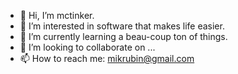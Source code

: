 - 👋 Hi, I’m mctinker.
- 👀 I’m interested in software that makes life easier.
- 🌱 I’m currently learning a beau-coup ton of things.
- 💞️ I’m looking to collaborate on ...
- 📫 How to reach me: mikrubin@gmail.com

<!---
mctinker/mctinker is a ✨ special ✨ repository because its `README.md` (this file) appears on your GitHub profile.
You can click the Preview link to take a look at your changes.
--->

